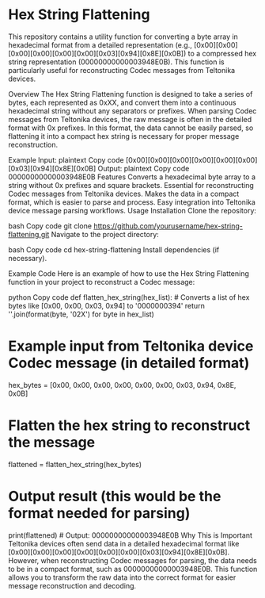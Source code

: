 # Hex String Flattening

This repository contains a utility function for converting a byte array in hexadecimal format from a detailed representation (e.g., [0x00][0x00][0x00][0x00][0x00][0x00][0x03][0x94][0x8E][0x0B]) to a compressed hex string representation (00000000000003948E0B). This function is particularly useful for reconstructing Codec messages from Teltonika devices.

Overview
The Hex String Flattening function is designed to take a series of bytes, each represented as 0xXX, and convert them into a continuous hexadecimal string without any separators or prefixes. When parsing Codec messages from Teltonika devices, the raw message is often in the detailed format with 0x prefixes. In this format, the data cannot be easily parsed, so flattening it into a compact hex string is necessary for proper message reconstruction.

Example
Input:
plaintext
Copy code
[0x00][0x00][0x00][0x00][0x00][0x00][0x03][0x94][0x8E][0x0B]
Output:
plaintext
Copy code
00000000000003948E0B
Features
Converts a hexadecimal byte array to a string without 0x prefixes and square brackets.
Essential for reconstructing Codec messages from Teltonika devices.
Makes the data in a compact format, which is easier to parse and process.
Easy integration into Teltonika device message parsing workflows.
Usage
Installation
Clone the repository:

bash
Copy code
git clone https://github.com/yourusername/hex-string-flattening.git
Navigate to the project directory:

bash
Copy code
cd hex-string-flattening
Install dependencies (if necessary).

Example Code
Here is an example of how to use the Hex String Flattening function in your project to reconstruct a Codec message:

python
Copy code
def flatten_hex_string(hex_list):
    # Converts a list of hex bytes like [0x00, 0x00, 0x03, 0x94] to '0000000394'
    return ''.join(format(byte, '02X') for byte in hex_list)

# Example input from Teltonika device Codec message (in detailed format)
hex_bytes = [0x00, 0x00, 0x00, 0x00, 0x00, 0x00, 0x03, 0x94, 0x8E, 0x0B]

# Flatten the hex string to reconstruct the message
flattened = flatten_hex_string(hex_bytes)

# Output result (this would be the format needed for parsing)
print(flattened)  # Output: 00000000000003948E0B
Why This is Important
Teltonika devices often send data in a detailed hexadecimal format like [0x00][0x00][0x00][0x00][0x00][0x00][0x03][0x94][0x8E][0x0B]. However, when reconstructing Codec messages for parsing, the data needs to be in a compact format, such as 00000000000003948E0B. This function allows you to transform the raw data into the correct format for easier message reconstruction and decoding.
